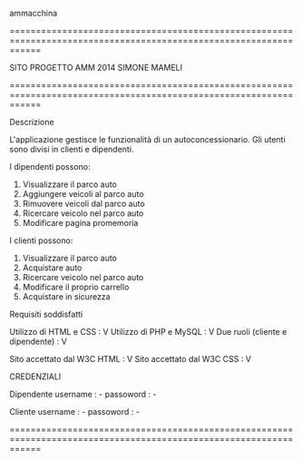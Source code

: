 ammacchina

==================================================================================================================

SITO PROGETTO AMM 2014 SIMONE MAMELI 

==================================================================================================================

Descrizione

L'applicazione gestisce le funzionalità di un autoconcessionario. Gli utenti sono divisi in clienti e dipendenti.

I dipendenti possono:

1. Visualizzare il parco auto
2. Aggiungere veicoli al parco auto
3. Rimuovere veicoli dal parco auto
4. Ricercare veicolo nel parco auto
5. Modificare pagina promemoria

I clienti possono:

1. Visualizzare il parco auto
2. Acquistare auto
3. Ricercare veicolo nel parco auto
4. Modificare il proprio carrello
5. Acquistare in sicurezza

Requisiti soddisfatti

Utilizzo di HTML e CSS : V
Utilizzo di PHP e MySQL : V
Due ruoli (cliente e dipendente) : V

Sito accettato dal W3C HTML : V
Sito accettato dal W3C CSS  : V

CREDENZIALI

Dipendente
  username  : -
  passoword : -
  
Cliente
  username  : -
  passoword : -

==================================================================================================================
